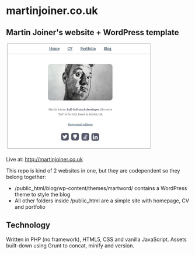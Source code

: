 # martinjoiner.co.uk

## Martin Joiner's website + WordPress template 

![martinjoiner.co.uk home page screenshot](/docs/screenshot.jpg)

Live at: http://martinjoiner.co.uk 

This repo is kind of 2 websites in one, but they are codependent so they belong together: 

* /public_html/blog/wp-content/themes/martword/ contains a WordPress theme to style the blog
* All other folders inside /public_html are a simple site with homepage, CV and portfolio  

Technology
----------

Written in PHP (no framework), HTML5, CSS and vanilla JavaScript. Assets built-down using Grunt to concat, minify and version.
